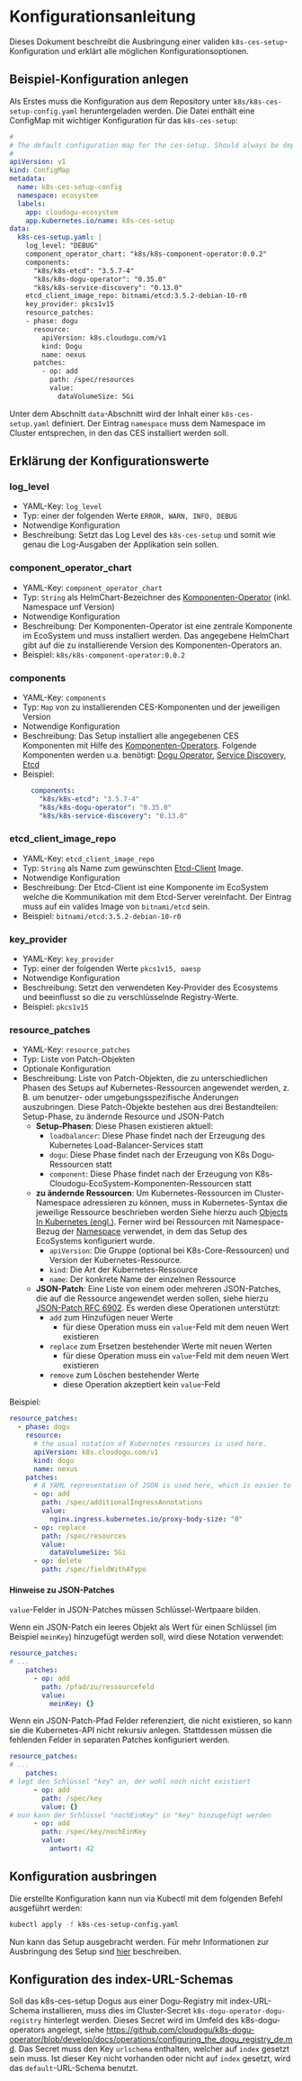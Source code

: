 # Konfigurationsanleitung

Dieses Dokument beschreibt die Ausbringung einer validen `k8s-ces-setup`-Konfiguration und erklärt alle möglichen
Konfigurationsoptionen.

## Beispiel-Konfiguration anlegen

Als Erstes muss die Konfiguration aus dem Repository unter `k8s/k8s-ces-setup-config.yaml` heruntergeladen werden. Die
Datei enthält eine ConfigMap mit wichtiger Konfiguration für das `k8s-ces-setup`:

```yaml
#
# The default configuration map for the ces-setup. Should always be deployed before the setup itself.
#
apiVersion: v1
kind: ConfigMap
metadata:
  name: k8s-ces-setup-config
  namespace: ecosystem
  labels:
    app: cloudogu-ecosystem
    app.kubernetes.io/name: k8s-ces-setup
data:
  k8s-ces-setup.yaml: |
    log_level: "DEBUG"
    component_operator_chart: "k8s/k8s-component-operator:0.0.2"
    components:
      "k8s/k8s-etcd": "3.5.7-4"
      "k8s/k8s-dogu-operator": "0.35.0"
      "k8s/k8s-service-discovery": "0.13.0"
    etcd_client_image_repo: bitnami/etcd:3.5.2-debian-10-r0
    key_provider: pkcs1v15
    resource_patches:
    - phase: dogu
      resource:
        apiVersion: k8s.cloudogu.com/v1
        kind: Dogu
        name: nexus
      patches:
        - op: add
          path: /spec/resources
          value:
            dataVolumeSize: 5Gi
```

Unter dem Abschnitt `data`-Abschnitt wird der Inhalt einer `k8s-ces-setup.yaml` definiert.
Der Eintrag `namespace` muss dem Namespace im Cluster entsprechen, in den das CES installiert werden soll.

## Erklärung der Konfigurationswerte

### log_level

* YAML-Key: `log_level`
* Typ: einer der folgenden Werte `ERROR, WARN, INFO, DEBUG`
* Notwendige Konfiguration
* Beschreibung: Setzt das Log Level des `k8s-ces-setup` und somit wie genau die Log-Ausgaben der Applikation sein sollen.

### component_operator_chart

* YAML-Key: `component_operator_chart`
* Typ: `String` als HelmChart-Bezeichner des [Komponenten-Operator](http://github.com/cloudogu/k8s-component-operator) (inkl. Namespace unf Version)
* Notwendige Konfiguration
* Beschreibung: Der Komponenten-Operator ist eine zentrale Komponente im EcoSystem und muss installiert werden. Das angegebene HelmChart gibt auf die zu installierende Version des Komponenten-Operators an.
* Beispiel: `k8s/k8s-component-operator:0.0.2`

### components

* YAML-Key: `components`
* Typ: `Map` von zu installierenden CES-Komponenten und der jeweiligen Version
* Notwendige Konfiguration
* Beschreibung: Das Setup installiert alle angegebenen CES Komponenten mit Hilfe des [Komponenten-Operators](http://github.com/cloudogu/k8s-component-operator). Folgende Komponenten werden u.a. benötigt: [Dogu Operator](http://github.com/cloudogu/k8s-dogu-operator), [Service Discovery](http://github.com/cloudogu/k8s-service-discovery), [Etcd](http://github.com/cloudogu/k8s-etcd)
* Beispiel: 
  ```yaml
    components:
      "k8s/k8s-etcd": "3.5.7-4"
      "k8s/k8s-dogu-operator": "0.35.0"
      "k8s/k8s-service-discovery": "0.13.0"
  ```

### etcd_client_image_repo

* YAML-Key: `etcd_client_image_repo`
* Typ: `String` als Name zum gewünschten [Etcd-Client](https://artifacthub.io/packages/helm/bitnami/etcd) Image.
* Notwendige Konfiguration
* Beschreibung: Der Etcd-Client ist eine Komponente im EcoSystem welche die Kommunikation mit dem Etcd-Server vereinfacht. Der Eintrag muss auf ein valides Image von `bitnami/etcd` sein.
* Beispiel: `bitnami/etcd:3.5.2-debian-10-r0`

### key_provider

* YAML-Key: `key_provider`
* Typ: einer der folgenden Werte `pkcs1v15, oaesp`
* Notwendige Konfiguration
* Beschreibung: Setzt den verwendeten Key-Provider des Ecosystems und beeinflusst so die zu verschlüsselnde Registry-Werte.
* Beispiel: `pkcs1v15`

### resource_patches

* YAML-Key: `resource_patches`
* Typ: Liste von Patch-Objekten
* Optionale Konfiguration
* Beschreibung: Liste von Patch-Objekten, die zu unterschiedlichen Phasen des Setups auf Kubernetes-Ressourcen angewendet werden, z. B. um benutzer- oder umgebungsspezifische Änderungen auszubringen. Diese Patch-Objekte bestehen aus drei Bestandteilen: Setup-Phase, zu ändernde Resource und JSON-Patch
  * **Setup-Phasen**: Diese Phasen existieren aktuell:
    * `loadbalancer`: Diese Phase findet nach der Erzeugung des Kubernetes Load-Balancer-Services statt
    * `dogu`: Diese Phase findet nach der Erzeugung von K8s Dogu-Ressourcen statt
    * `component`: Diese Phase findet nach der Erzeugung von K8s-Cloudogu-EcoSystem-Komponenten-Ressourcen statt
  * **zu ändernde Ressourcen**: Um Kubernetes-Ressourcen im Cluster-Namespace adressieren zu können, muss in Kubernetes-Syntax die jeweilige Ressource beschrieben werden Siehe hierzu auch [Objects In Kubernetes (engl.)](https://kubernetes.io/docs/concepts/overview/working-with-objects/). Ferner wird bei Ressourcen mit Namespace-Bezug der [Namespace](#beispiel-konfiguration-anlegen) verwendet, in dem das Setup des EcoSystems konfiguriert wurde.
    * `apiVersion`: Die Gruppe (optional bei K8s-Core-Ressourcen) und Version der Kubernetes-Ressource. 
    * `kind`: Die Art der Kubernetes-Ressource
    * `name`: Der konkrete Name der einzelnen Ressource
  * **JSON-Patch**: Eine Liste von einem oder mehreren JSON-Patches, die auf die Ressource angewendet werden sollen, siehe hierzu [JSON-Patch RFC 6902](https://datatracker.ietf.org/doc/html/rfc6902). Es werden diese Operationen unterstützt:
    * `add` zum Hinzufügen neuer Werte
       * für diese Operation muss ein `value`-Feld mit dem neuen Wert existieren
    * `replace` zum Ersetzen bestehender Werte mit neuen Werten
       * für diese Operation muss ein `value`-Feld mit dem neuen Wert existieren
    * `remove` zum Löschen bestehender Werte
       * diese Operation akzeptiert kein `value`-Feld 

Beispiel: 

```yaml
resource_patches:
  - phase: dogu
    resource:
      # the usual notation of Kubernetes resources is used here.
      apiVersion: k8s.cloudogu.com/v1
      kind: dogu
      name: nexus
    patches:
      # A YAML representation of JSON is used here, which is easier to write. Direct JSON is also allowed
      - op: add
        path: /spec/additionalIngressAnnotations
        value:
          nginx.ingress.kubernetes.io/proxy-body-size: "0"
      - op: replace
        path: /spec/resources
        value:
          dataVolumeSize: 5Gi
      - op: delete
        path: /spec/fieldWithATypo
```

#### Hinweise zu JSON-Patches

`value`-Felder in JSON-Patches müssen Schlüssel-Wertpaare bilden.

Wenn ein JSON-Patch ein leeres Objekt als Wert für einen Schlüssel (im Beispiel `meinKey`) hinzugefügt werden soll, wird diese Notation verwendet:
```yaml
resource_patches:
# ...
    patches:
      - op: add
        path: /pfad/zu/ressourcefeld
        value:
          meinKey: {}
```

Wenn ein JSON-Patch-Pfad Felder referenziert, die nicht existieren, so kann sie die Kubernetes-API nicht rekursiv anlegen. Stattdessen müssen die fehlenden Felder in separaten Patches konfiguriert werden.

```yaml
resource_patches:
# ...
    patches:
# legt den Schlüssel "key" an, der wohl noch nicht existiert
      - op: add
        path: /spec/key
        value: {}
# nun kann der Schlüssel "nochEinKey" in "key" hinzugefügt werden
      - op: add
        path: /spec/key/nochEinKey
        value:
          antwort: 42
```

## Konfiguration ausbringen

Die erstellte Konfiguration kann nun via Kubectl mit dem folgenden Befehl ausgeführt werden:

```bash
kubectl apply -f k8s-ces-setup-config.yaml
```

Nun kann das Setup ausgebracht werden. Für mehr Informationen zur Ausbringung des Setup sind
[hier](installation_guide_de.md) beschreiben.

## Konfiguration des index-URL-Schemas

Soll das k8s-ces-setup Dogus aus einer Dogu-Registry mit index-URL-Schema installieren, muss dies
im Cluster-Secret `k8s-dogu-operator-dogu-registry` hinterlegt werden. Dieses Secret wird im Umfeld des k8s-dogu-operators
angelegt, siehe https://github.com/cloudogu/k8s-dogu-operator/blob/develop/docs/operations/configuring_the_dogu_registry_de.md.
Das Secret muss den Key `urlschema` enthalten, welcher auf `index` gesetzt sein muss. Ist dieser Key nicht vorhanden
oder nicht auf `index` gesetzt, wird das `default`-URL-Schema benutzt.